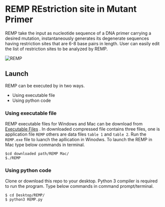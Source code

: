 # REMP  REstriction site in Mutant Primer

REMP take the input as nucleotide sequence of a DNA primer carrying a desired mutation, instantaneously generates its degenerate sequences having restriction sites that are 6-8 base pairs in length. User can easily edit the list of restriction sites to be analyzed by REMP.

![REMP](https://user-images.githubusercontent.com/76147187/117530111-f7dae480-aff8-11eb-9fd7-a54b6a3ae2a5.JPG)

## Launch
REMP can be executed by in two ways.
* Using executable file
* Using python code
### Using executable file
REMP executable files for Windows and Mac can be download from [Executable Files](https://github.com/raghunk-iith/REMP/tree/main/Executable%20Files) . In downloaded compressed file contains three files, one is application file `REMP` others are data files `table 1` and `table 2`. Run the `REMP.exe` file to luanch the apllication in Winodws. To launch the REMP in Mac type below commands in terminal.
```
$cd downloaded path/REMP Mac/
$./REMP
```
### Using python code
Clone or download this repo to your desktop. Python 3 compiler is required to run the program. Type below commands in command prompt/terminal.
```
$ cd Desktop/REMP/
$ python3 REMP.py
```



